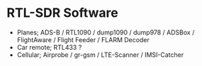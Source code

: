 # RTL-SDR Software

- Planes; ADS-B / RTL1090 / dump1090 / dump978 / ADSBox / FlightAware / Flight Feeder / FLARM Decoder
- Car remote; RTL433 ?
- Cellular; Airprobe / gr-gsm / LTE-Scanner / IMSI-Catcher
